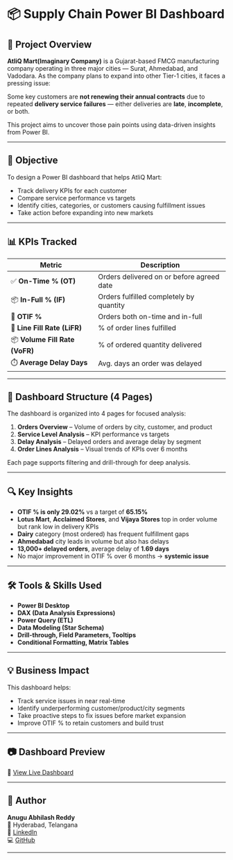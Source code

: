 # 📦 Supply Chain Power BI Dashboard 

## 🧠 Project Overview

**AtliQ Mart(Imaginary Company)** is a Gujarat-based FMCG manufacturing company operating in three major cities — Surat, Ahmedabad, and Vadodara. As the company plans to expand into other Tier-1 cities, it faces a pressing issue:

Some key customers are **not renewing their annual contracts** due to repeated **delivery service failures** — either deliveries are **late**, **incomplete**, or both.

This project aims to uncover those pain points using data-driven insights from Power BI.

---

## 🎯 Objective

To design a Power BI dashboard that helps AtliQ Mart:
- Track delivery KPIs for each customer
- Compare service performance vs targets
- Identify cities, categories, or customers causing fulfillment issues
- Take action before expanding into new markets

---

## 📊 KPIs Tracked

| Metric                      |     Description                               |
|----------------------       |-----------------------------------------------|
| ✅ **On-Time % (OT)**      | Orders delivered on or before agreed date     |
| 📦 **In-Full % (IF)**      | Orders fulfilled completely by quantity       |
| 🎯 **OTIF %**              | Orders both on-time and in-full               |
| 📏 **Line Fill Rate (LiFR)** | % of order lines fulfilled                  |
| 📦 **Volume Fill Rate (VoFR)** | % of ordered quantity delivered           |
| ⏱️ **Average Delay Days**  | Avg. days an order was delayed                |

---

## 📑 Dashboard Structure (4 Pages)

The dashboard is organized into 4 pages for focused analysis:

1. **Orders Overview** – Volume of orders by city, customer, and product  
2. **Service Level Analysis** – KPI performance vs targets  
3. **Delay Analysis** – Delayed orders and average delay by segment  
4. **Order Lines Analysis** – Visual trends of KPIs over 6 months

Each page supports filtering and drill-through for deep analysis.

---

## 🔍 Key Insights

- **OTIF % is only 29.02%** vs a target of **65.15%**
- **Lotus Mart**, **Acclaimed Stores**, and **Vijaya Stores** top in order volume but rank low in delivery KPIs
- **Dairy** category (most ordered) has frequent fulfillment gaps
- **Ahmedabad** city leads in volume but also has delays
- **13,000+ delayed orders**, average delay of **1.69 days**
- No major improvement in OTIF % over 6 months → **systemic issue**

---

## 🛠 Tools & Skills Used

- **Power BI Desktop**
- **DAX (Data Analysis Expressions)**
- **Power Query (ETL)**
- **Data Modeling (Star Schema)**
- **Drill-through, Field Parameters, Tooltips**
- **Conditional Formatting, Matrix Tables**

---

## 💡 Business Impact

This dashboard helps:
- Track service issues in near real-time
- Identify underperforming customer/product/city segments
- Take proactive steps to fix issues before market expansion
- Improve OTIF % to retain customers and build trust

---

## 📷 Dashboard Preview
🔗 [View Live Dashboard](https://app.powerbi.com/view?r=eyJrIjoiOWJmNmMxYWMtNzg3Ny00ZWI4LWFiNDAtMWRiNWJhNzNmZTU0IiwidCI6IjIxZmE1Njk5LTYzNTItNDFiZS05YjVhLWJjMTFmZjAxOWRiNCJ9)

---

## 👤 Author

**Anugu Abhilash Reddy**  
📍 Hyderabad, Telangana  
🔗 [LinkedIn](https://www.linkedin.com/in/abhilashreddyanugu)  
💻 [GitHub](https://github.com/AnuguAbhilashreddy)

---


